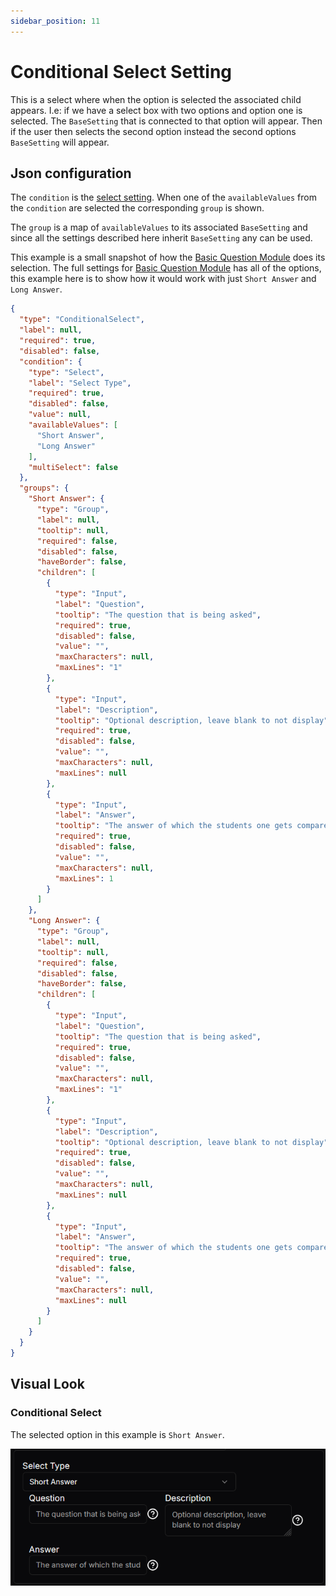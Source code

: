 ```yaml
---
sidebar_position: 11
---
```


# Conditional Select Setting
This is a select where when the option is selected the associated child appears. I.e: if we have a select box with two options and option one is selected. The `BaseSetting` that is connected to that option will appear. Then if the user then selects the second option instead the second options `BaseSetting` will appear.

## Json configuration
The `condition` is the [select setting](select-setting.md). When one of the `availableValues` from the `condition` are selected the corresponding `group` is shown. 

The `group` is a map of `availableValues` to its associated `BaseSetting` and since all the settings described here inherit `BaseSetting` any can be used.


This example is a small snapshot of how the [Basic Question Module](/docs/category/basicquestion) does its selection. The full settings for [Basic Question Module](/docs/category/basicquestion) has all of the options, this example here is to show how it would work with just `Short Answer` and `Long Answer`.
```json
{
  "type": "ConditionalSelect",
  "label": null,
  "required": true,
  "disabled": false,
  "condition": {
    "type": "Select",
    "label": "Select Type",
    "required": true,
    "disabled": false,
    "value": null,
    "availableValues": [
      "Short Answer",
      "Long Answer"
    ],
    "multiSelect": false
  },
  "groups": {
    "Short Answer": {
      "type": "Group",
      "label": null,
      "tooltip": null,
      "required": false,
      "disabled": false,
      "haveBorder": false,
      "children": [
        {
          "type": "Input",
          "label": "Question",
          "tooltip": "The question that is being asked",
          "required": true,
          "disabled": false,
          "value": "",
          "maxCharacters": null,
          "maxLines": "1"
        },
        {
          "type": "Input",
          "label": "Description",
          "tooltip": "Optional description, leave blank to not display",
          "required": true,
          "disabled": false,
          "value": "",
          "maxCharacters": null,
          "maxLines": null
        },
        {
          "type": "Input",
          "label": "Answer",
          "tooltip": "The answer of which the students one gets compared to",
          "required": true,
          "disabled": false,
          "value": "",
          "maxCharacters": null,
          "maxLines": 1
        }
      ]
    },
    "Long Answer": {
      "type": "Group",
      "label": null,
      "tooltip": null,
      "required": false,
      "disabled": false,
      "haveBorder": false,
      "children": [
        {
          "type": "Input",
          "label": "Question",
          "tooltip": "The question that is being asked",
          "required": true,
          "disabled": false,
          "value": "",
          "maxCharacters": null,
          "maxLines": "1"
        },
        {
          "type": "Input",
          "label": "Description",
          "tooltip": "Optional description, leave blank to not display",
          "required": true,
          "disabled": false,
          "value": "",
          "maxCharacters": null,
          "maxLines": null
        },
        {
          "type": "Input",
          "label": "Answer",
          "tooltip": "The answer of which the students one gets compared to",
          "required": true,
          "disabled": false,
          "value": "",
          "maxCharacters": null,
          "maxLines": null
        }
      ]
    }
  }
}
```

## Visual Look
### Conditional Select
The selected option in this example is `Short Answer`.

![Conditional Select](./img/conditional-select.png)